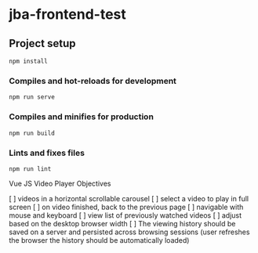 # jba-frontend-test

## Project setup
```
npm install
```

### Compiles and hot-reloads for development
```
npm run serve
```

### Compiles and minifies for production
```
npm run build
```

### Lints and fixes files
```
npm run lint
```

Vue JS Video Player Objectives

[ ] videos in a horizontal scrollable carousel
[ ] select a video to play in full screen
[ ] on video finished, back to the previous page
[ ] navigable with mouse and keyboard
[ ] view list of previously watched videos
[ ] adjust based on the desktop browser width
[ ] The viewing history should be saved on a server and persisted across browsing sessions (user refreshes the browser the history should be automatically loaded)

